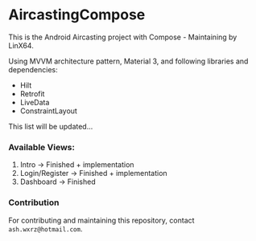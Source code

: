# AircastingCompose
This is the Android Aircasting project with Compose - Maintaining by LinX64.

Using MVVM architecture pattern, Material 3, and following libraries and dependencies:

- Hilt
- Retrofit
- LiveData
- ConstraintLayout

This list will be updated...

### Available Views:

1. Intro -> Finished + implementation
2. Login/Register -> Finished + implementation
3. Dashboard -> Finished

### Contribution

For contributing and maintaining this repository, contact `ash.wxrz@hotmail.com`.
